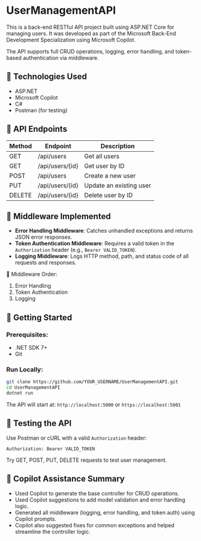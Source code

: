 # UserManagementAPI

This is a back-end RESTful API project built using ASP.NET Core for managing users.
It was developed as part of the Microsoft Back-End Development Specialization using Microsoft Copilot.

The API supports full CRUD operations, logging, error handling, and token-based authentication via middleware.

## 🔧 Technologies Used
- ASP.NET
- Microsoft Copilot
- C#
- Postman (for testing)

## 📡 API Endpoints

| Method | Endpoint        | Description             |
|--------|------------------|-------------------------|
| GET    | /api/users       | Get all users           |
| GET    | /api/users/{id}  | Get user by ID          |
| POST   | /api/users       | Create a new user       |
| PUT    | /api/users/{id}  | Update an existing user |
| DELETE | /api/users/{id}  | Delete user by ID       |

## 🧩 Middleware Implemented

- **Error Handling Middleware**: Catches unhandled exceptions and returns JSON error responses.
- **Token Authentication Middleware**: Requires a valid token in the `Authorization` header (e.g., `Bearer VALID_TOKEN`).
- **Logging Middleware**: Logs HTTP method, path, and status code of all requests and responses.

📌 Middleware Order:
1. Error Handling
2. Token Authentication
3. Logging

## 🚀 Getting Started

### Prerequisites:
- .NET SDK 7+
- Git

### Run Locally:
```bash
git clone https://github.com/YOUR_USERNAME/UserManagementAPI.git
cd UserManagementAPI
dotnet run
```
The API will start at: `http://localhost:5000` or `https://localhost:5001`

## 🧪 Testing the API

Use Postman or cURL with a valid `Authorization` header:

```
Authorization: Bearer VALID_TOKEN
```

Try GET, POST, PUT, DELETE requests to test user management.

## 🤖 Copilot Assistance Summary

- Used Copilot to generate the base controller for CRUD operations.
- Used Copilot suggestions to add model validation and error handling logic.
- Generated all middleware (logging, error handling, and token auth) using Copilot prompts.
- Copilot also suggested fixes for common exceptions and helped streamline the controller logic.
